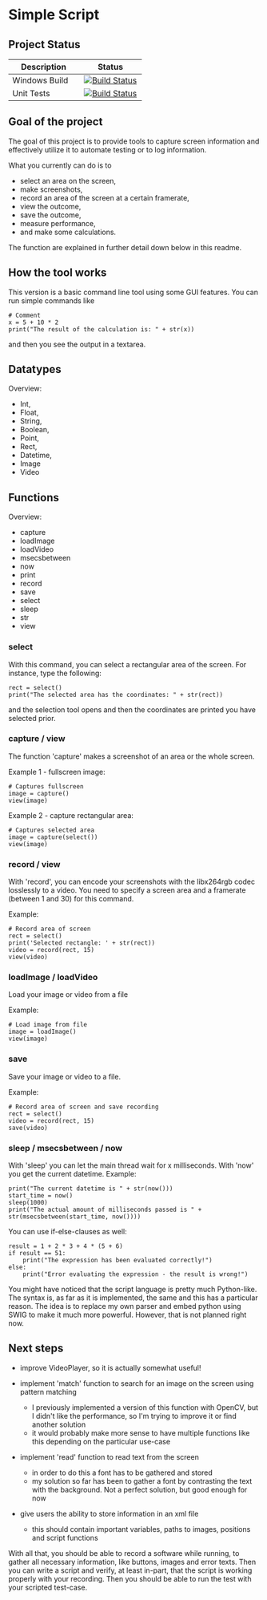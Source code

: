 # Simple Script

## Project Status

|&nbsp;&nbsp;&nbsp; Description &nbsp;&nbsp;&nbsp;|&nbsp;&nbsp;&nbsp;&nbsp;&nbsp;&nbsp; Status &nbsp;&nbsp;&nbsp;&nbsp;&nbsp;&nbsp;|
|----------- |:--------:|
|Windows Build|[![Build Status](https://ci.appveyor.com/api/projects/status/github/aeckardt/SimpleScript?branch=master&svg=true)](https://ci.appveyor.com/project/aeckardt/SimpleScript/branch/master)|
|Unit Tests|[![Build Status](https://api.travis-ci.org/aeckardt/SimpleScript.svg?branch=master)](https://travis-ci.org/aeckardt/SimpleScript)|

## Goal of the project

The goal of this project is to provide tools to capture screen information and effectively utilize it to automate testing or to log information.

What you currently can do is to 
  * select an area on the screen,
  * make screenshots,
  * record an area of the screen at a certain framerate,
  * view the outcome,
  * save the outcome,
  * measure performance,
  * and make some calculations.

The function are explained in further detail down below in this readme.

## How the tool works

This version is a basic command line tool using some GUI features. You can run simple commands like

```
# Comment
x = 5 + 10 * 2
print("The result of the calculation is: " + str(x))
```

and then you see the output in a textarea.

## Datatypes

Overview:

  * Int,
  * Float,
  * String,
  * Boolean,
  * Point,
  * Rect,
  * Datetime,
  * Image
  * Video

## Functions

Overview:

  * capture
  * loadImage
  * loadVideo
  * msecsbetween
  * now
  * print
  * record
  * save
  * select
  * sleep
  * str
  * view

### select
With this command, you can select a rectangular area of the screen. For instance, type the following:

```
rect = select()
print("The selected area has the coordinates: " + str(rect))
```

and the selection tool opens and then the coordinates are printed you have selected prior.

### capture / view
The function 'capture' makes a screenshot of an area or the whole screen.

Example 1 - fullscreen image:

```
# Captures fullscreen
image = capture()
view(image)
```

Example 2 - capture rectangular area:

```
# Captures selected area
image = capture(select())
view(image)
```

### record / view
With 'record', you can encode your screenshots with the libx264rgb codec losslessly to a video. You need to specify a screen area and a framerate (between 1 and 30) for this command.

Example:

```
# Record area of screen
rect = select()
print('Selected rectangle: ' + str(rect))
video = record(rect, 15)
view(video)
```

### loadImage / loadVideo

Load your image or video from a file

Example:

```
# Load image from file
image = loadImage()
view(image)
```

### save

Save your image or video to a file.

Example:

```
# Record area of screen and save recording
rect = select()
video = record(rect, 15)
save(video)
```

### sleep / msecsbetween / now
With 'sleep' you can let the main thread wait for x milliseconds. With 'now' you get the current datetime. Example:

```
print("The current datetime is " + str(now()))
start_time = now()
sleep(1000)
print("The actual amount of milliseconds passed is " + str(msecsbetween(start_time, now())))
``` 

You can use if-else-clauses as well:

```
result = 1 + 2 * 3 + 4 * (5 + 6)
if result == 51:
    print("The expression has been evaluated correctly!")
else:
    print("Error evaluating the expression - the result is wrong!")
```

You might have noticed that the script language is pretty much Python-like. The syntax is, as far as it is implemented, the same and this has a particular reason. The idea is to replace my own parser and embed python using SWIG to make it much more powerful. However, that is not planned right now.

## Next steps

  * improve VideoPlayer, so it is actually somewhat useful!

  * implement 'match' function to search for an image on the screen using pattern matching
    * I previously implemented a version of this function with OpenCV, but I didn't like the performance, so I'm trying to improve it or find another solution 
    * it would probably make more sense to have multiple functions like this depending on the particular use-case

  * implement 'read' function to read text from the screen
    * in order to do this a font has to be gathered and stored
    * my solution so far has been to gather a font by contrasting the text with the background. Not a perfect solution, but good enough for now
  
  * give users the ability to store information in an xml file
    * this should contain important variables, paths to images, positions and script functions

With all that, you should be able to record a software while running, to gather all necessary information, like buttons, images and error texts. Then you can write a script and verify, at least in-part, that the script is working properly with your recording. Then you should be able to run the test with your scripted test-case.

